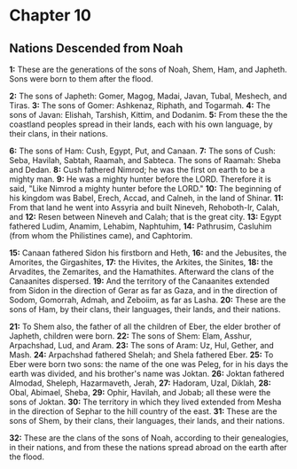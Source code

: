 # Chapter 10

## Nations Descended from Noah

**1:** These are the generations of the sons of Noah, Shem, Ham, and Japheth. Sons were born to them after the flood.

**2:** The sons of Japheth: Gomer, Magog, Madai, Javan, Tubal, Meshech, and Tiras.
**3:** The sons of Gomer: Ashkenaz, Riphath, and Togarmah.
**4:** The sons of Javan: Elishah, Tarshish, Kittim, and Dodanim.
**5:** From these the the coastland peoples spread in their lands, each with his own language, by their clans, in their nations.

**6:** The sons of Ham: Cush, Egypt, Put, and Canaan.
**7:** The sons of Cush: Seba, Havilah, Sabtah, Raamah, and Sabteca. The sons of Raamah: Sheba and Dedan.
**8:** Cush fathered Nimrod; he was the first on earth to be a mighty man.
**9:** He was a mighty hunter before the LORD. Therefore it is said, "Like Nimrod a mighty hunter before the LORD."
**10:** The beginning of his kingdom was Babel, Erech, Accad, and Calneh, in the land of Shinar.
**11:** From that land he went into Assyria and built Nineveh, Rehoboth-Ir, Calah, and
**12:** Resen between Nineveh and Calah; that is the great city.
**13:** Egypt fathered Ludim, Anamim, Lehabim, Naphtuhim,
**14:** Pathrusim, Casluhim (from whom the Philistines came), and Caphtorim.

**15:** Canaan fathered Sidon his firstborn and Heth,
**16:** and the Jebusites, the Amorites, the Girgashites,
**17:** the Hivites, the Arkites, the Sinites,
**18:** the Arvadites, the Zemarites, and the Hamathites. Afterward the clans of the Canaanites dispersed.
**19:** And the territory of the Canaanites extended from Sidon in the direction of Gerar as far as Gaza, and in the direction of Sodom, Gomorrah, Admah, and Zeboiim, as far as Lasha.
**20:** These are the sons of Ham, by their clans, their languages, their lands, and their nations.

**21:** To Shem also, the father of all the children of Eber, the elder brother of Japheth, children were born.
**22:** The sons of Shem: Elam, Asshur, Arpachshad, Lud, and Aram.
**23:** The sons of Aram: Uz, Hul, Gether, and Mash.
**24:** Arpachshad fathered Shelah; and Shela fathered Eber.
**25:** To Eber were born two sons: the name of the one was Peleg, for in his days the earth was divided, and his brother's name was Joktan.
**26:** Joktan fathered Almodad, Sheleph, Hazarmaveth, Jerah,
**27:** Hadoram, Uzal, Diklah,
**28:** Obal, Abimael, Sheba,
**29:** Ophir, Havilah, and Jobab; all these were the sons of Joktan.
**30:** The territory in which they lived extended from Mesha in the direction of Sephar to the hill country of the east.
**31:** These are the sons of Shem, by their clans, their languages, their lands, and their nations.

**32:** These are the clans of the sons of Noah, according to their genealogies, in their nations, and from these the nations spread abroad on the earth after the flood.